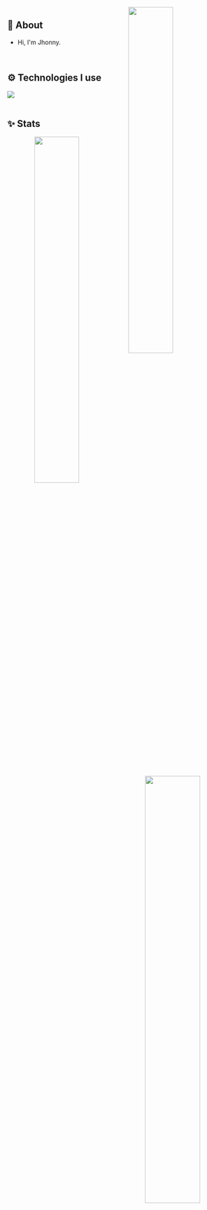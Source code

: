 <br />



<img width="45%" align="right" src="https://github-readme-streak-stats.herokuapp.com/?user=andonrai&theme=black-ice&hide_border=true&stroke=0000&background=0D1117">

<div align="left" width="100%">
   
## 🧐 About

- Hi, I'm Jhonny.
  
<br />
   
## ⚙️ Technologies I use
   
<img src="https://skillicons.dev/icons?i=nextjs,html,css,javascript,typescript,tailwindcss,mongodb,git,postgres,nodejs,react,nestjs,cloudflare,discord,docker&theme=dark" />
</div>

<br />

## ✨ Stats

<div align="center" width="100%">
   <img align="left" width="45%" src="https://github-readme-stats.vercel.app/api?username=andonrai&show_icons=true&count_private=true&theme=react&hide_border=true&bg_color=0D1117">
   <img align="right" width="50%" src="https://activity-graph.herokuapp.com/graph?username=andonrai&bg_color=0D1117&color=5BCDEC&line=5BCDEC&point=FFFFFF&hide_border=true"></div>
</div>

<br />
<br />
